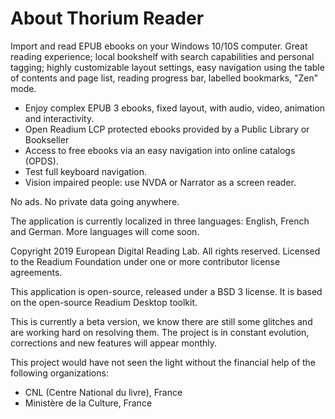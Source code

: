 About Thorium Reader
=======================

Import and read EPUB ebooks on your Windows 10/10S computer. Great reading experience; local bookshelf with search capabilities and personal
tagging; highly customizable layout settings, easy navigation using the table of contents and page list, reading progress bar, labelled bookmarks, "Zen" mode.

* Enjoy complex EPUB 3 ebooks, fixed layout, with audio, video, animation and interactivity.
* Open Readium LCP protected ebooks provided by a Public Library or Bookseller
* Access to free ebooks via an easy navigation into online catalogs (OPDS).
* Test full keyboard navigation.
* Vision impaired people: use NVDA or Narrator as a screen reader.

No ads. No private data going anywhere.

The application is currently localized in three languages: English, French and German. More languages will come soon.

Copyright 2019 European Digital Reading Lab. All rights reserved.
Licensed to the Readium Foundation under one or more contributor license agreements.

This application is open-source, released under a BSD 3 license. It is based on the open-source Readium Desktop toolkit.

This is currently a beta version, we know there are still some glitches and are working hard on resolving them.
The project is in constant evolution, corrections and new features will appear monthly.

This project would have not seen the light without the financial help of the following organizations:
- CNL (Centre National du livre), France
- Ministère de la Culture, France

